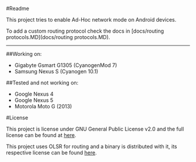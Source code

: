 #Readme

This project tries to enable Ad-Hoc network mode on Android devices.

To add a custom routing protocol check the docs in [docs/routing protocols.MD](docs/routing protocols.MD).

---
##Working on:
- Gigabyte Gsmart G1305 (CyanogenMod 7)
- Samsung Nexus S (Cyanogen 10.1)

##Tested and not working on:
- Google Nexus 4
- Google Nexus 5
- Motorola Moto G (2013)

#License

This project is license under GNU General Public License v2.0 and the full license can be found at [here](LICENSE).

This project uses OLSR for routing and a binary is distributed with it, its respective license can be found [here](docs/olsr_license.txt).
